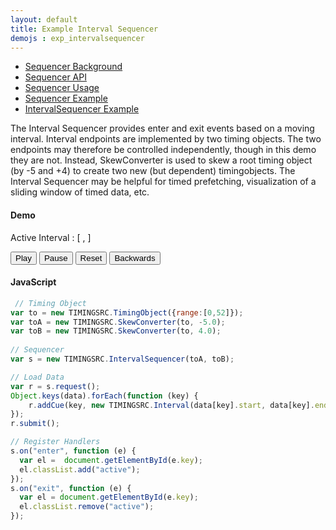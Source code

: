 ```yaml
---
layout: default
title: Example Interval Sequencer
demojs : exp_intervalsequencer
---
```


<style type="text/css">
	.active {color:red}
</style> 


- [Sequencer Background](background_sequencer.html)
- [Sequencer API](api_sequencer.html) 
- [Sequencer Usage](usage_sequencer.html) 
- [Sequencer Example](exp_sequencer.html)
- [IntervalSequencer Example](exp_intervalsequencer.html)



The Interval Sequencer provides enter and exit events based on a moving interval. Interval endpoints are implemented by two timing objects.
The two endpoints may therefore be controlled independently, though in this demo they are not. Instead, SkewConverter is used to skew a root timing object (by -5 and +4) to create two new (but dependent) timingobjects. The Interval Sequencer may be helpful for timed prefetching, visualization of a sliding window of timed data, etc.
  

#### Demo

<p>
  <!-- Timing Objects position --> 
  Active Interval : [ <span style="font-weight:bold" id="posBefore"></span>, <span style="font-weight:bold" id="posAfter"></span> ]
</p>
<p>
  <!-- Timing Object Controls -->
  <button id="play">Play</button>
  <button id="pause">Pause</button>
  <button id="reset">Reset</button>
  <button id="backwards">Backwards</button>
</p>
<p>
  <div id="data"></div>
</p>


#### JavaScript

```javascript
 // Timing Object
var to = new TIMINGSRC.TimingObject({range:[0,52]});
var toA = new TIMINGSRC.SkewConverter(to, -5.0);
var toB = new TIMINGSRC.SkewConverter(to, 4.0);
      
// Sequencer
var s = new TIMINGSRC.IntervalSequencer(toA, toB);    

// Load Data
var r = s.request();
Object.keys(data).forEach(function (key) {
	r.addCue(key, new TIMINGSRC.Interval(data[key].start, data[key].end));
});
r.submit();

// Register Handlers
s.on("enter", function (e) {
  var el =  document.getElementById(e.key);
  el.classList.add("active");
});
s.on("exit", function (e) {
  var el = document.getElementById(e.key);
  el.classList.remove("active");
});

```    
